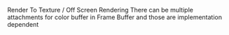 Render To Texture / Off Screen Rendering 
There can be multiple attachments for color buffer in Frame Buffer and those are implementation dependent